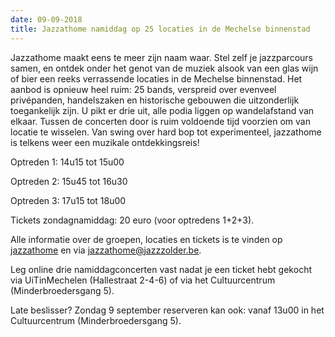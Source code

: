```yaml
---
date: 09-09-2018
title: Jazzathome namiddag op 25 locaties in de Mechelse binnenstad
---
```

Jazzathome maakt eens te meer zijn naam waar. Stel zelf je jazzparcours samen, en ontdek onder het genot van 
de muziek alsook van een glas wijn of bier een reeks verrassende locaties in de Mechelse binnenstad. Het 
aanbod is opnieuw heel ruim: 25 bands, verspreid over evenveel privépanden, handelszaken en historische 
gebouwen die uitzonderlijk toegankelijk zijn. U pikt er drie uit, alle podia liggen op wandelafstand van 
elkaar. Tussen de concerten door is ruim voldoende tijd voorzien om van locatie te wisselen. Van swing 
over hard bop tot experimenteel, jazzathome is telkens weer een muzikale ontdekkingsreis! 

Optreden 1: 14u15 tot 15u00 

Optreden 2: 15u45 tot 16u30 

Optreden 3: 17u15 tot 18u00 

Tickets zondagnamiddag: 20 euro (voor optredens 1+2+3). 

Alle informatie over de groepen, locaties en tickets is te vinden op [jazzathome](http://www.jazzathome.be) en 
via jazzathome@jazzzolder.be. 

Leg online drie namiddagconcerten vast nadat je een ticket hebt gekocht via UiTinMechelen (Hallestraat 2-4-6) of via het 
Cultuurcentrum (Minderbroedersgang 5). 

Late beslisser? Zondag 9 september reserveren kan ook: vanaf 13u00 in het Cultuurcentrum (Minderbroedersgang 5).